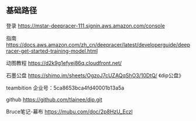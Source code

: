 ## 基础路径


登录	https://mstar-deepracer-111.signin.aws.amazon.com/console

指南	https://docs.aws.amazon.com/zh_cn/deepracer/latest/developerguide/deepracer-get-started-training-model.html

动图教程	https://d2k9g1efyej86q.cloudfront.net/

石墨公盘	https://shimo.im/sheets/OgzoJ7cUZAQqShO3/10DtQ/ 《dip公盘》

teambition	企业号：5ca8653bca4fd40001b13a5a

github	https://github.com/tlainee/dip.git
	
Bruce笔记-幕布	https://mubu.com/doc/2p8HzU_Eczl
